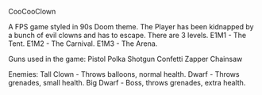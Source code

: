 CooCooClown

A FPS game styled in 90s Doom theme.
The Player has been kidnapped by a bunch of evil clowns and has to escape.
There are 3 levels.
E1M1 - The Tent.
E1M2 - The Carnival.
E1M3 - The Arena.

Guns used in the game:
Pistol
Polka Shotgun
Confetti Zapper
Chainsaw

Enemies:
Tall Clown - Throws balloons, normal health.
Dwarf - Throws grenades, small health.
Big Dwarf - Boss, throws grenades, extra health.

